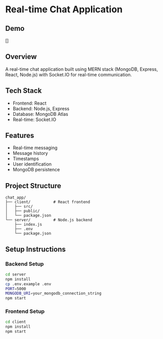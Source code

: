 # Real-time Chat Application

## Demo

[]

## Overview

A real-time chat application built using MERN stack (MongoDB, Express, React, Node.js) with Socket.IO for real-time communication.

## Tech Stack

- Frontend: React
- Backend: Node.js, Express
- Database: MongoDB Atlas
- Real-time: Socket.IO

## Features

- Real-time messaging
- Message history
- Timestamps
- User identification
- MongoDB persistence

## Project Structure

```
chat_app/
├── client/          # React frontend
│   ├── src/
│   ├── public/
│   └── package.json
└── server/          # Node.js backend
    ├── index.js
    ├── .env
    └── package.json
```

## Setup Instructions

### Backend Setup

```bash
cd server
npm install
cp .env.example .env
PORT=5000
MONGODB_URI=your_mongodb_connection_string
npm start
```

### Frontend Setup

```bash
cd client
npm install
npm start
```
